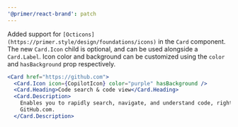 ```yaml
---
'@primer/react-brand': patch
---
```


Added support for `[Octicons](https://primer.style/design/foundations/icons)` in the `Card` component. The new `Card.Icon` child is optional, and can be used alongside a `Card.Label`. Icon color and background can be customized using the `color` and `hasBackground` prop respectively.

```jsx
<Card href="https://github.com">
  <Card.Icon icon={CopilotIcon} color="purple" hasBackground />
  <Card.Heading>Code search & code view</Card.Heading>
  <Card.Description>
    Enables you to rapidly search, navigate, and understand code, right from
    GitHub.com.
  </Card.Description>
```
